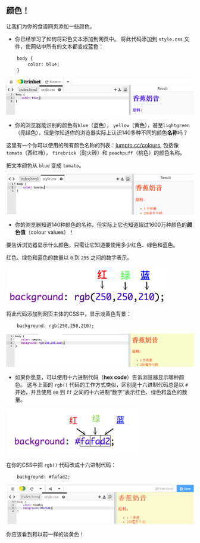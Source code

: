 ## 颜色！

让我们为你的食谱网页添加一些颜色。

+ 你已经学习了如何将彩色文本添加到网页中。 将此代码添加到 `style.css` 文件，使网站中所有的文本都变成蓝色：
```
    body {
        color: blue;
    }
```    

![screenshot](images/recipe-blue.png)

+ 你的浏览器能识别的颜色有`blue`（蓝色）， `yellow`（黄色），甚至`lightgreen`（亮绿色），但是你知道你的浏览器实际上认识140多种不同的颜色**名称**吗？

这里有一个你可以使用的所有颜色名称的列表：[jumpto.cc/colours](http://jumpto.cc/colours), 包括像`tomato`（西红柿）， `firebrick`（耐火砖）和 `peachpuff`（桃色）的颜色名称。

把文本颜色从 `blue` 变成 `tomato`。

![screenshot](images/recipe-tomato.png)

+ 你的浏览器知道140种颜色的名称，但实际上它也知道超过1600万种颜色的**颜色值**（colour values）！

要告诉浏览器显示什么颜色，只需让它知道要使用多少红色、绿色和蓝色。

红色、绿色和蓝色的数量以 `0` 到 `255` 之间的数字表示。

![screenshot](images/recipe-rgb-img.png)

将此代码添加到网页主体的CSS中，显示淡黄色背景：
```
    background: rgb(250,250,210);
```    

![screenshot](images/recipe-rgb.png)

+ 如果你愿意，可以使用十六进制代码（**hex code**）告诉浏览器显示哪种颜色。 这与上面的 `rgb()` 代码的工作方式类似，区别是十六进制代码总是以 `#` 开始，并且使用 `00` 到 `ff` 之间的十六进制“数字”表示红色、绿色和蓝色的数量。

![screenshot](images/recipe-hex-img.png)

在你的CSS中把 `rgb()` 代码改成十六进制代码：
```
    background: #fafad2;
```    

![screenshot](images/recipe-hex.png)

你应该看到和以前一样的淡黄色！